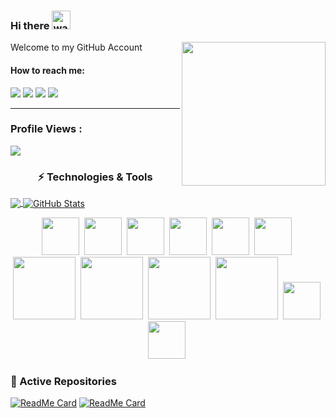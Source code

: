 ### Hi there <img alt="wave" src="https://raw.githubusercontent.com/MartinHeinz/MartinHeinz/master/wave.gif" width="30px">
<img align='right' src="https://media.giphy.com/media/M9gbBd9nbDrOTu1Mqx/giphy.gif" width="230">
Welcome to my GitHub Account 

#### How to reach me:
<img src="https://img.shields.io/badge/supul.19@cse.mrt.ac.lk-%23D14836.svg?&style=for-the-badge&logo=gmail&logoColor=white" href="supul.19@cse.mrt.ac.lk">    <a  href="https://www.instagram.com/supl.a/"><img src="https://img.shields.io/badge/@supla_-%23E4405F.svg?&style=for-the-badge&logo=instagram&logoColor=white"></a>   <a href="https://www.linkedin.com/in/supul-pushpakumara-323a38151"><img src="https://img.shields.io/badge/supul kalhara-%230077B5.svg?&style=for-the-badge&logo=linkedin&logoColor=white" ></a>   <a  href="https://medium.com/@supul9229kalhara"><img src="https://img.shields.io/badge/@supulkalhara-%2312100E.svg?&style=for-the-badge&logo=medium&logoColor=white"></a>

---

 ### Profile Views :<br>
  <img src="https://profile-counter.glitch.me/supulkalhara/count.svg" />


<h3 align="center">
    ⚡ Technologies & Tools
</h3>

<p>
<a href="https://github.com/supulkalhara/supulkalhara">
  <img align="center" src="https://github-readme-stats.vercel.app/api/top-langs/?username=supulkalhara&hide=css,hack&title_color=ffffff&text_color=c9cacc&icon_color=2bbc8a&bg_color=1d1f21" />
</a>        <a href="https://github.com/supulkalhara/supulkalhara">
  <img align="center" src="https://github-readme-stats.vercel.app/api?username=supulkalhara&show_icons=true&line_height=27&count_private=true&&title_color=ffffff&text_color=c9cacc&icon_color=2bbc8a&bg_color=1d1f21" alt="GitHub Stats" />
</a>
<p align="center">
    <img height=60px src="https://www.vectorlogo.zone/logos/javascript/javascript-ar21.svg">&nbsp;
    <img height=60px src="https://www.vectorlogo.zone/logos/mysql/mysql-official.svg">&nbsp;
    <img height=60px src="https://www.vectorlogo.zone/logos/djangoproject/djangoproject-ar21.svg">&nbsp;
    <img height=60px src="https://www.vectorlogo.zone/logos/java/java-ar21.svg">&nbsp;
    <img height=60px src="https://www.vectorlogo.zone/logos/python/python-ar21.svg">&nbsp;
    <img height=60px src="https://www.vectorlogo.zone/logos/r-project/r-project-icon.svg">&nbsp;
    <img height=100px src="https://www.vectorlogo.zone/logos/nodejs/nodejs-ar21.svg">&nbsp;
    <img height=100px src="https://www.vectorlogo.zone/logos/w3_html5/w3_html5-ar21.svg">&nbsp;
    <img height=100px src="https://www.vectorlogo.zone/logos/jupyter/jupyter-ar21.svg">&nbsp;
    <img height=100px src="https://www.vectorlogo.zone/logos/mongodb/mongodb-ar21.svg">&nbsp;
    <img height=60px src="https://www.vectorlogo.zone/logos/reactjs/reactjs-ar21.svg">&nbsp;
    <img height=60px src="https://www.vectorlogo.zone/logos/bitbucket/bitbucket-ar21.svg">&nbsp;

 
</p>
</p>

### 👀 Active Repositories
[![ReadMe Card](https://github-readme-stats.vercel.app/api/pin/?username=supulkalhara&repo=STO-frontend&theme=radical "Safe-TakeOff Frontend")](https://github.com/supulkalhara/STO-frontend.git)
[![ReadMe Card](https://github-readme-stats.vercel.app/api/pin/?username=supulkalhara&repo=STO-server&theme=radical "Safe-TakeOff Backend")](https://github.com/supulkalhara/STO-server.git)

[linkedin-shield]: https://img.shields.io/badge/-LinkedIn-black.svg?style=for-the-badge&logo=linkedin&colorB=555
[linkedin-url]: https://www.linkedin.com/in/supul-pushpakumara-323a38151
